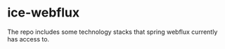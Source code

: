 # ice-webflux
The repo includes some technology stacks that spring webflux currently has access to.
